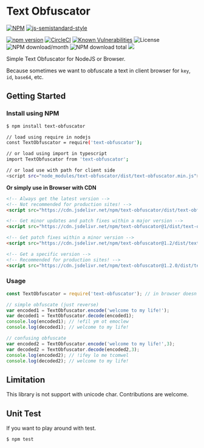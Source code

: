 # Text Obfuscator
[![NPM](https://nodei.co/npm/text-obfuscator.png?downloads=true&downloadRank=true&stars=true)](https://nodei.co/npm/text-obfuscator/)
[![js-semistandard-style](https://raw.githubusercontent.com/standard/semistandard/master/badge.svg)](https://github.com/standard/semistandard)

[![npm version](https://img.shields.io/npm/v/text-obfuscator.svg?style=flat-square)](https://www.npmjs.org/package/text-obfuscator)
[![CircleCI](https://dl.circleci.com/status-badge/img/gh/aalfiann/text-obfuscator/tree/master.svg?style=svg)](https://dl.circleci.com/status-badge/redirect/gh/aalfiann/text-obfuscator/tree/master)
[![Known Vulnerabilities](https://snyk.io//test/github/aalfiann/text-obfuscator/badge.svg?targetFile=package.json)](https://snyk.io//test/github/aalfiann/text-obfuscator?targetFile=package.json)
![License](https://img.shields.io/npm/l/text-obfuscator)
![NPM download/month](https://img.shields.io/npm/dm/text-obfuscator.svg)
![NPM download total](https://img.shields.io/npm/dt/text-obfuscator.svg)
[![](https://data.jsdelivr.com/v1/package/npm/text-obfuscator/badge)](https://www.jsdelivr.com/package/npm/text-obfuscator)

Simple Text Obfuscator for NodeJS or Browser.

Because sometimes we want to obfuscate a text in client browser for `key`, `id`, `base64`, etc.

## Getting Started

### Install using NPM
```bash
$ npm install text-obfuscator

// load using require in nodejs
const TextObfuscator = require('text-obfuscator');

// or load using import in typescript
import TextObfuscator from 'text-obfuscator';

// or load use with path for client side
<script src="node_modules/text-obfuscator/dist/text-obfuscator.min.js"></script>
```

**Or simply use in Browser with CDN**
```html
<!-- Always get the latest version -->
<!-- Not recommended for production sites! -->
<script src="https://cdn.jsdelivr.net/npm/text-obfuscator/dist/text-obfuscator.min.js"></script>

<!-- Get minor updates and patch fixes within a major version -->
<script src="https://cdn.jsdelivr.net/npm/text-obfuscator@1/dist/text-obfuscator.min.js"></script>

<!-- Get patch fixes within a minor version -->
<script src="https://cdn.jsdelivr.net/npm/text-obfuscator@1.2/dist/text-obfuscator.min.js"></script>

<!-- Get a specific version -->
<!-- Recommended for production sites! -->
<script src="https://cdn.jsdelivr.net/npm/text-obfuscator@1.2.0/dist/text-obfuscator.min.js"></script>
```

### Usage
```javascript
const TextObfuscator = require('text-obfuscator'); // in browser doesn't need this line

// simple obfuscate (just reverse)
var encoded1 = TextObfuscator.encode('welcome to my life!');
var decoded1 = TextObfuscator.decode(encoded1);
console.log(encoded1); // !efil ym ot emoclew
console.log(decoded1); // welcome to my life!

// confusing obfuscate
var encoded2 = TextObfuscator.encode('welcome to my life!',3);
var decoded2 = TextObfuscator.decode(encoded2,3);
console.log(encoded2); // !ifey lo me tcomwel
console.log(decoded2); // welcome to my life!
```

## Limitation
This library is not support with unicode char. Contributions are welcome.

## Unit Test
If you want to play around with test.
```bash
$ npm test
```
